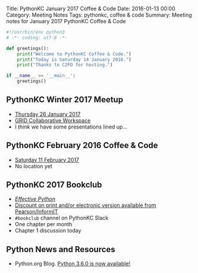 Title: PythonKC January 2017 Coffee & Code
Date: 2016-01-13 00:00
Category: Meeting Notes
Tags: pythonkc, coffee & code
Summary: Meeting notes for January 2017 PythonKC Coffee & Code

```python
#!/usr/bin/env python3
# -*- coding: utf-8 -*-

def greetings():
    print("Welcome to PythonKC Coffee & Code.")
    print("Today is Saturday 14 January 2016.")
    print("Thanks to C2FO for hosting.")

if __name__ == '__main__':
    greetings()
```

## PythonKC Winter 2017 Meetup

* [Thursday 26 January 2017](https://www.meetup.com/pythonkc/events/232904085/)
* [GRID Collaborative Workspace](http://www.connectatgrid.com)
* I _think_ we have some presentations lined up...

## PythonKC February 2016 Coffee & Code

* [Saturday 11 February 2017](https://www.meetup.com/pythonkc/events/qkwbtlywdbpb/)
* No location yet

## PythonKC 2017 Bookclub
* [_Effective Python_](http://www.effectivepython.com)
* [Discount on print and/or electronic version available from Pearson/InformIT](https://www.meetup.com/pythonkc/messages/boards/thread/48671344/0#129968417)
* `#bookclub` channel on PythonKC Slack
* One chapter per month
* Chapter 1 discussion today

## Python News and Resources
* Python.org Blog. [Python 3.6.0 is now available!](http://blog.python.org/2016/12/python-360-is-now-available.html)
